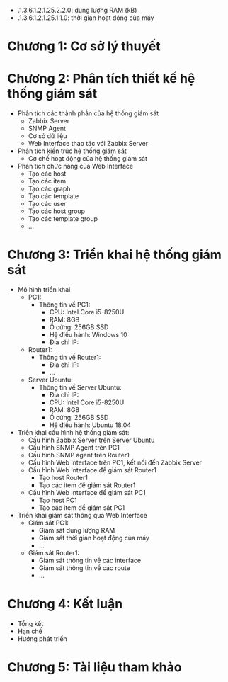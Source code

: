 -   .1.3.6.1.2.1.25.2.2.0: dung lượng RAM (kB)
-   .1.3.6.1.2.1.25.1.1.0: thời gian hoạt động của máy 






# Chương 1: Cơ sở lý thuyết

# Chương 2: Phân tích thiết kế hệ thống giám sát
-   Phân tích các thành phần của hệ thống giám sát
    -   Zabbix Server
    -   SNMP Agent
    -   Cơ sở dữ liệu
    -   Web Interface thao tác với Zabbix Server
-   Phân tích kiến trúc hệ thống giám sát
    -   Cơ chế hoạt động của hệ thống giám sát
-   Phân tích chức năng của Web Interface
    -   Tạo các host
    -   Tạo các item
    -   Tạo các graph
    -   Tạo các template
    -   Tạo các user
    -   Tạo các host group
    -   Tạo các template group
    -   ...
# Chương 3: Triển khai hệ thống giám sát
-   Mô hình triển khai
    -   PC1: 
        -   Thông tin về PC1:
            -   CPU: Intel Core i5-8250U
            -   RAM: 8GB
            -   Ổ cứng: 256GB SSD
            -   Hệ điều hành: Windows 10
            -   Địa chỉ IP: 
    -   Router1:
        -   Thông tin về Router1:
            -   Địa chỉ IP:
            -   ...
    -   Server Ubuntu:
        -   Thông tin về Server Ubuntu:
            -   Đia chỉ IP:
            -   CPU: Intel Core i5-8250U
            -   RAM: 8GB
            -   Ổ cứng: 256GB SSD
            -   Hệ điều hành: Ubuntu 18.04
-   Triển khai cấu hình hệ thống giám sát:
    -   Cấu hình Zabbix Server trên Server Ubuntu
    -   Cấu hình SNMP Agent trên PC1
    -   Cấu hình SNMP agent trên Router1
    -   Cấu hình Web Interface trên PC1, kết nối đến Zabbix Server
    -   Cấu hình Web Interface để giám sát Router1
        -   Tạo host Router1
        -   Tạo các item để giám sát Router1
    -   Cấu hình Web Interface để giám sát PC1
        -   Tạo host PC1
        -   Tạo các item để giám sát PC1
-   Triển khai giám sát thông qua Web Interface
    -   Giám sát PC1:
        -   Giám sát dung lượng RAM
        -   Giám sát thời gian hoạt động của máy
        -   ...
    -   Giám sát Router1:
        -   Giám sát thông tin về các interface
        -   Giám sát thông tin về các route
        -   ...
# Chương 4: Kết luận
-   Tổng kết
-   Hạn chế
-   Hướng phát triển
# Chương 5: Tài liệu tham khảo